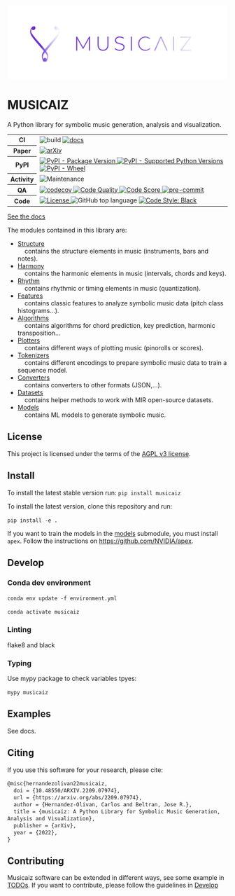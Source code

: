 ![plot](docs/images/logo_rectangle.png?raw=true)

# MUSICAIZ

A Python library for symbolic music generation, analysis and visualization.

<!-- SHIELDS -->
<!-- markdownlint-disable -->
<table>
  <colgroup>
    <col style="width: 10%;"/>
    <col style="width: 90%;"/>
  </colgroup>
  <tbody>
    <tr>
      <th>CI</th>
      <td>
        <img alt="build" src="https://github.com/carlosholivan/musicaiz/actions/workflows/ci.yml/badge.svg"/>
        <a href="https://readthedocs.org/musicaiz/">
        <img alt="docs" src="https://readthedocs.org/projects/musicaiz/badge/?version=latest"/>
        </a>
      </td>
    </tr>
    <tr>
      <th>Paper</th>
      <td>
        <a href="https://arxiv.org/abs/2209.07974">
        <img alt= "arXiv" src="https://img.shields.io/badge/arXiv-1234.56789-00ff00.svg"/>
        </a>
      </td>
    </tr>
    <tr>
      <th>PyPI</th>
      <td>
        <a href="https://pypi.org/project/PyFLP">
          <img alt="PyPI - Package Version" src="https://img.shields.io/pypi/v/musicaiz"/>
        </a>
        <a href="https://pypi.org/project/musicaiz">
          <img alt="PyPI - Supported Python Versions" src="https://img.shields.io/pypi/pyversions/musicaiz?logo=python&amp;logoColor=white"/>
        </a>
        <a href="https://pypi.org/project/PyFLP">
          <img alt="PyPI - Wheel" src="https://img.shields.io/pypi/wheel/musicaiz"/>
        </a>
      </td>
    </tr>
    <tr>
      <th>Activity</th>
      <td>
        <img alt="Maintenance" src="https://img.shields.io/maintenance/yes/2022"/>
      </td>
    </tr>
    <tr>
      <th>QA</th>
      <td>
        <a href="https://codecov.io/gh/carlosholivan/musicaiz">
          <img alt="codecov" src="https://codecov.io/gh/carlosholivan/musicaiz/branch/main/graph/badge.svg?token=RGSRMMF8PF"/>
        </a>
        <a href="https://api.codiga.io/project/34718/status/svg">
          <img alt="Code Quality" src="https://api.codiga.io/project/34718/status/svg"/>
        </a>
        <a href="https://api.codiga.io/project/34718/score/svg">
          <img alt="Code Score" src="https://api.codiga.io/project/34718/score/svg"/>
        </a>
        <a href="https://github.com/pre-commit/pre-commit">
          <img alt="pre-commit" src="https://img.shields.io/badge/pre--commit-enabled-brightgreen?logo=pre-commit&amp;logoColor=white"/>
        </a>
      </td>
    </tr>
    <tr>
      <th>Code</th>
      <td>
        <a href="https://github.com/carlosholivan/musicaiz/blob/master/LICENSE">
          <img alt="License" src="https://img.shields.io/github/license/carlosholivan/musicaiz"/>
        </a>
        <img alt="GitHub top language" src="https://img.shields.io/github/languages/top/carlosholivan/musicaiz"/>
        <a href="https://github.com/psf/black">
          <img alt="Code Style: Black" src="https://img.shields.io/badge/code%20style-black-black"/>
        </a>
      </td>
    </tr>
  </tbody>
</table>


[See the docs](https://carlosholivan.github.io/musicaiz)

The modules contained in this library are:

- [Structure](musicaiz/structure/)<br/>
&nbsp;&nbsp;&nbsp;&nbsp;contains the structure elements in music (instruments, bars and notes).
- [Harmony](musicaiz/harmony/)<br/>
&nbsp;&nbsp;&nbsp;&nbsp;contains the harmonic elements in music (intervals, chords and keys).
- [Rhythm](musicaiz/rhythm/)<br/>
&nbsp;&nbsp;&nbsp;&nbsp;contains rhythmic or timing elements in music (quantization).
- [Features](musicaiz/features/)<br/>
&nbsp;&nbsp;&nbsp;&nbsp;contains classic features to analyze symbolic music data (pitch class histograms...).
- [Algorithms](musicaiz/algorithms/)<br/>
&nbsp;&nbsp;&nbsp;&nbsp;contains algorithms for chord prediction, key prediction, harmonic transposition...
- [Plotters](musicaiz/plotters/)<br/>
&nbsp;&nbsp;&nbsp;&nbsp;contains different ways of plotting music (pinorolls or scores).
- [Tokenizers](musicaiz/tokenizers/)<br/>
&nbsp;&nbsp;&nbsp;&nbsp;contains different encodings to prepare symbolic music data to train a sequence model.
- [Converters](musicaiz/harmony/)<br/>
&nbsp;&nbsp;&nbsp;&nbsp;contains converters to other formats (JSON,...).
- [Datasets](musicaiz/datasets/)<br/>
&nbsp;&nbsp;&nbsp;&nbsp;contains helper methods to work with MIR open-source datasets.
- [Models](musicaiz/models/)<br/>
&nbsp;&nbsp;&nbsp;&nbsp;contains ML models to generate symbolic music.

## License

This project is licensed under the terms of the [AGPL v3 license](LICENSE).


## Install

To install the latest stable version run: `pip install musicaiz`

To install the latest version, clone this repository and run:

`pip install -e .`

If you want to train the models in the [models](musicaiz/models/) submodule, you must install `apex`. Follow the instructions on https://github.com/NVIDIA/apex.


## Develop

### Conda dev environment

`conda env update -f environment.yml`

`conda activate musicaiz`

### Linting

flake8 and black

### Typing

Use mypy package to check variables tpyes:

`mypy musicaiz`

## Examples

See docs.

## Citing

If you use this software for your research, please cite:

````
@misc{hernandezolivan22musicaiz,
  doi = {10.48550/ARXIV.2209.07974},
  url = {https://arxiv.org/abs/2209.07974},
  author = {Hernandez-Olivan, Carlos and Beltran, Jose R.},
  title = {musicaiz: A Python Library for Symbolic Music Generation, Analysis and Visualization},
  publisher = {arXiv},
  year = {2022},
}
````

## Contributing

Musicaiz software can be extended in different ways, see some example in [TODOs](TODOs.md). If you want to contribute, please follow the guidelines in [Develop](##Develop)
